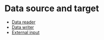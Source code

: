 # Data source and target

* [Data reader](Data%20reader.md)
* [Data writer](Data%20writer.md)
* [External input](External%20input.md)